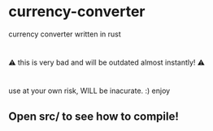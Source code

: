 # currency-converter
currency converter written in rust
#
⚠ this is very bad and will be outdated almost instantly! ⚠
#
use at your own risk, WILL be inacurate. :) 
enjoy 

## Open src/ to see how to compile!
